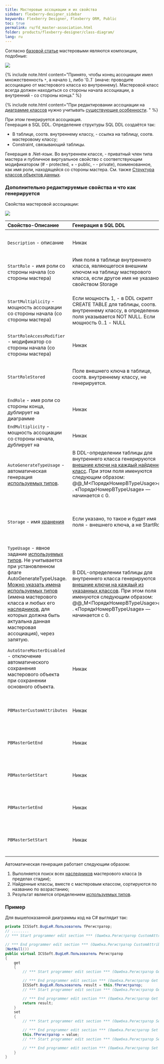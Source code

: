 ```yaml
---
title: Мастеровые ассоциации и их свойства 
sidebar: flexberry-designer_sidebar
keywords: Flexberry Designer, Flexberry ORM, Public
toc: true
permalink: ru/fd_master-association.html
folder: products/flexberry-designer/class-diagram/
lang: ru
---
```


Согласно [базовой статье](fd_key-concepts.html) мастеровыми являются композиции, подобные:

![](/images/pages/products/flexberry-designer/class-diagram/master.png)

{% include note.html content="Принято, чтобы конец ассоциации имел множественность `*`, а начало `1`, либо '0..1` (иначе: проводите ассоциацию от мастерового класса ко внутреннему). Мастеровой класс всегда должен находиться со стороны начала ассоциации, а внутренний - со стороны конца." %}

{% include note.html content="При редактировании ассоциации на [диаграмме классов](fd_class-diagram.html) нужно учитывать [существующие особенности](fd_class-diagram-editor-features-work.html).
" %}

При этом генерируется ассоциация.  
Генерация в SQL DDL. Определение структуры SQL DDL создаётся так:
* В таблице, соотв. внутреннему классу, - ссылка на таблицу, соотв. мастеровому классу; 
* Constraint, связывающий таблицы.

Генерация в .Net-язык. Во внутреннем классе, - приватный член типа мастера и публичное виртуальное свойство с соответствующим модификатором (# - protected, + - public, - - private), поименованное, как имя роли, находящейся со стороны мастера. См. также [Структура классов объектов данных](fo_data-object-generated-structure.html).

### Дополнительно редактируемые свойства и что как генерируется

Cвойства мастеровой ассоциации:

![](/images/pages/products/flexberry-designer/class-diagram/properties.png)

Свойство-Описание | Генерация в SQL DDL | Генерация в .Net-язык
:---------------------|:----------------------------------|:-------------------------------------
`Description` - описание | Никак | Описание в DocComment к свойству внутреннего класса, если оставлено пустым, DocComment не генерируется.
`StartRole` - имя роли со стороны начала (со стороны мастера) | Имя поля в таблице внутреннего класса, являющегося внешним ключом на таблицу мастерового класса, если другое имя не указано свойством Storage | Имя свойства и приватного члена внутреннего класса
`StartMultiplicity` - мощность ассоциации со стороны начала (со стороны мастера) | Если мощность 1, - в DDL скрипт CREATE TABLE для таблицы, соотв. внутреннему классу, в определении поля указывается NOT NULL. Если мощность 0..1 - NULL | Если мощность 1, - перед свойством во внутреннем классе генерируется указание атрибута NotNullAttribute (Namespace: ICSSoft.STORMNET, Assembly: ICSSoft.STORMNET.DataObject (in ICSSoft.STORMNET.DataObject.dll))
`StartRoleAccessModifier` - модификатор со стороны начала (со стороны мастера) | Никак | Соответствующий модификатор свойства (# - protected, + - public, - - private)
`StartRoleStored` | Поле внешнего ключа в таблице, соотв. внутреннему классу, не генерируется. | Перед определением свойства указывается .Net-атрибут NotStoredAttribute (Namespace: ICSSoft.STORMNET, Assembly: ICSSoft.STORMNET.DataObject (in ICSSoft.STORMNET.DataObject.dll))
`EndRole` - имя роли со стороны конца, дублирует на диаграмме | Никак | Не используется (зарезервировано)
`EndMultiplicity` - мощность ассоциации со стороны начала, дублирует на  | Никак | Не используется (зарезервировано)
`AutoGenerateTypeUsage` - автоматическая генерация [используемых типов](fo_type-usage-problem.html). | В DDL-определении таблицы для внутреннего класса генерируются [внешние ключи на каждый найденный класс](fo_data-objects-and-database-structures.html). При этом поля именуются следующим образом: @@<Storage>_M<ПорядкНомерВTypeUsage>@@ . «ПорядкНомерВTypeUsage» — начинается с 0. | Мастеровому свойству внутреннего класса прописывается .NET-атрибут [TypeUsageAttribute](fo_type-usage-problem.html), с указанием всех найденных классов.
`Storage` - имя [хранения](fo_data-objects-and-database-structures.html) | Если указано, то такое и будет имя поля - внешнего ключа, а не StartRole. | Перед определением свойства генерируется указание атрибута [PropertyStorageAttribute](fo_data-objects-and-database-structures.html) (Namespace: ICSSoft.STORMNET, Assembly: ICSSoft.STORMNET.DataObject (in ICSSoft.STORMNET.DataObject.dll))
`TypeUsage` - явное задание [используемых типов](fo_type-usage-problem.html). Не учитывается при установленном флаге AutoGenerateTypeUsage. [Можно указать имена используемых типов](fo_type-usage-in-data-structure.html) (имена мастерового класса и любых его [наследников](fo_inheritance.html), для которых должна быть актуальна данная мастеровая ассоциация), через запятую. | В DDL-определении таблицы для внутреннего класса генерируются [внешние ключи на каждый из указанных классов](fo_data-objects-and-database-structures.html). При этом поля именуются следующим образом: @@<Storage>_M<ПорядкНомерВTypeUsage>@@ . «ПорядкНомерВTypeUsage» — начинается с 0. | Мастеровому свойству внутреннего класса прописывается .NET-атрибут [TypeUsageAttribute](fo_type-usage-problem.html), с указанием указанных классов.
`AutoStoreMasterDisabled` - отключение автоматического сохранения мастерового объекта при сохранении основного объекта. | Никак | Перед определением мастерового свойства генерируется указание атрибута AutoStoreMasterDisabled (Namespace: ICSSoft.STORMNET, Assembly: ICSSoft.STORMNET.DataObject (in ICSSoft.STORMNET.DataObject.dll))
`PBMasterCustomAttributes` | Никак | Если галочка указана - генерируется [скобка программиста](fo_programmer-brackets.html) для "ручного" внесения .Net атрибутов перед кодом свойства.
`PBMasterGetEnd` | Никак | Если галочка указана - генерируется [скобка программиста](fo_programmer-brackets.html) для "ручного" внесения кода перед концом аксессора get.
`PBMasterGetStart` | Никак | Если галочка указана - генерируется [скобка программиста](fo_programmer-brackets.html) для "ручного" внесения кода после начала аксессора get.
`PBMasterSetEnd` | Никак | Если галочка указана - генерируется [скобка программиста](fo_programmer-brackets.html) для "ручного" внесения кода перед концом аксессора set.
`PBMasterSetStart` | Никак | Если галочка указана - генерируется [скобка программиста](fo_programmer-brackets.html) для "ручного" внесения кода после начала аксессора set.

Автоматическая генерация работает следующим образом:
1. Выполняется поиск всех [наследников](fo_inheritance.html) мастерового класса (в пределах стадии);
2. Найденные классы, вместе с мастеровым классом, сортируются по названию по возрастанию; 
3. Результат является определением [используемых типов](fo_type-usage-problem.html).

### Пример

Для вышепоказанной диаграммы код на C# выглядит так:

```csharp
private ICSSoft.BugLeR.Пользователь fРегистратор;
// ........
// *** Start programmer edit section *** (Ошибка.Регистратор CustomAttributes)

// *** End programmer edit section *** (Ошибка.Регистратор CustomAttributes)
[NotNull())
public virtual ICSSoft.BugLeR.Пользователь Регистратор
{
	get
	{
		// *** Start programmer edit section *** (Ошибка.Регистратор Get start)

		// *** End programmer edit section *** (Ошибка.Регистратор Get start)
		ICSSoft.BugLeR.Пользователь result = this.fРегистратор;
		// *** Start programmer edit section *** (Ошибка.Регистратор Get end)

		// *** End programmer edit section *** (Ошибка.Регистратор Get end)
		return result;
	}
	set
	{
		// *** Start programmer edit section *** (Ошибка.Регистратор Set start)

		// *** End programmer edit section *** (Ошибка.Регистратор Set start)
		this.fРегистратор = value;
		// *** Start programmer edit section *** (Ошибка.Регистратор Set end)

		// *** End programmer edit section *** (Ошибка.Регистратор Set end)
	}
}
```
